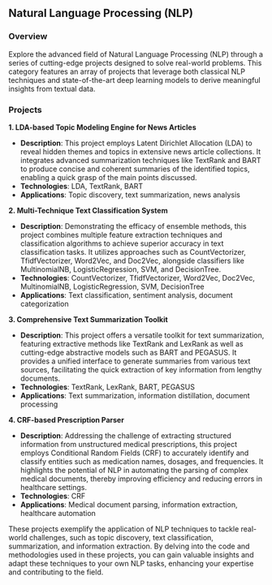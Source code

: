 ## Natural Language Processing (NLP)

### Overview
Explore the advanced field of Natural Language Processing (NLP) through a series of cutting-edge projects designed to solve real-world problems. This category features an array of projects that leverage both classical NLP techniques and state-of-the-art deep learning models to derive meaningful insights from textual data.

### Projects

**1. LDA-based Topic Modeling Engine for News Articles**
- **Description**: This project employs Latent Dirichlet Allocation (LDA) to reveal hidden themes and topics in extensive news article collections. It integrates advanced summarization techniques like TextRank and BART to produce concise and coherent summaries of the identified topics, enabling a quick grasp of the main points discussed.
- **Technologies**: LDA, TextRank, BART
- **Applications**: Topic discovery, text summarization, news analysis

**2. Multi-Technique Text Classification System**
- **Description**: Demonstrating the efficacy of ensemble methods, this project combines multiple feature extraction techniques and classification algorithms to achieve superior accuracy in text classification tasks. It utilizes approaches such as CountVectorizer, TfidfVectorizer, Word2Vec, and Doc2Vec, alongside classifiers like MultinomialNB, LogisticRegression, SVM, and DecisionTree.
- **Technologies**: CountVectorizer, TfidfVectorizer, Word2Vec, Doc2Vec, MultinomialNB, LogisticRegression, SVM, DecisionTree
- **Applications**: Text classification, sentiment analysis, document categorization

**3. Comprehensive Text Summarization Toolkit**
- **Description**: This project offers a versatile toolkit for text summarization, featuring extractive methods like TextRank and LexRank as well as cutting-edge abstractive models such as BART and PEGASUS. It provides a unified interface to generate summaries from various text sources, facilitating the quick extraction of key information from lengthy documents.
- **Technologies**: TextRank, LexRank, BART, PEGASUS
- **Applications**: Text summarization, information distillation, document processing

**4. CRF-based Prescription Parser**
- **Description**: Addressing the challenge of extracting structured information from unstructured medical prescriptions, this project employs Conditional Random Fields (CRF) to accurately identify and classify entities such as medication names, dosages, and frequencies. It highlights the potential of NLP in automating the parsing of complex medical documents, thereby improving efficiency and reducing errors in healthcare settings.
- **Technologies**: CRF
- **Applications**: Medical document parsing, information extraction, healthcare automation

These projects exemplify the application of NLP techniques to tackle real-world challenges, such as topic discovery, text classification, summarization, and information extraction. By delving into the code and methodologies used in these projects, you can gain valuable insights and adapt these techniques to your own NLP tasks, enhancing your expertise and contributing to the field.
